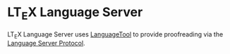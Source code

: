 # LT<sub>E</sub>X Language Server

LT<sub>E</sub>X Language Server uses [LanguageTool](https://languagetool.org/) to provide proofreading via the [Language Server Protocol](https://github.com/Microsoft/language-server-protocol).
